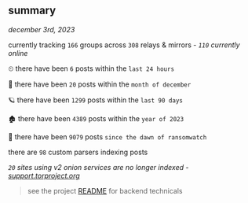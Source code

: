 
## summary
_december 3rd, 2023_

currently tracking `166` groups across `308` relays & mirrors - _`110` currently online_

⏲ there have been `6` posts within the `last 24 hours`

🦈 there have been `20` posts within the `month of december`

🪐 there have been `1299` posts within the `last 90 days`

🏚 there have been `4389` posts within the `year of 2023`

🦕 there have been `9079` posts `since the dawn of ransomwatch`

there are `98` custom parsers indexing posts

_`20` sites using v2 onion services are no longer indexed - [support.torproject.org](https://support.torproject.org/onionservices/v2-deprecation/)_

> see the project [README](https://github.com/joshhighet/ransomwatch#ransomwatch--) for backend technicals
